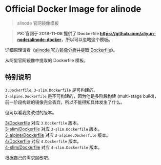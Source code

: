 # Official Docker Image for alinode

> alinode 官网镜像模板

> **PS: 官网于 2018-11-06 提供了 Dockerfile <https://github.com/aliyun-node/alinode-docker>，所以可以忽略这个模板。**

详细原理请看《[alinode 官方镜像分析并提取 Dockerfile](http://www.52cik.com/2018/10/01/docker-alinode-dockerfile.html)》。

从阿里官网镜像中提取的 Dockerfile 模板。

## 特别说明

`3.Dockerfile`, `3-slim.Dockerfile` 是可构建的。  
`3-alpine.Dockerfile` 是不可构建的，因为他是多阶段构建 (multi-stage build)，前一阶段构建的镜像完全丢弃，所以不能得知具体发生了什么。

但可以看我魔改过的版本。  

[3/Dockerfile](https://github.com/toomeefed/docker-alinode/blob/master/3/jessie/Dockerfile) 对应 `3.Dockerfile` 版本。  
[3-slim/Dockerfile](https://github.com/toomeefed/docker-alinode/blob/master/3/slim/Dockerfile) 对应 `3-slim.Dockerfile` 版本。  
[3-alpine/Dockerfile](https://github.com/toomeefed/docker-alinode/blob/master/3/alpine/Dockerfile) 对应 `3-alpine.Dockerfile` 版本。  
[4/Dockerfile](https://github.com/toomeefed/docker-alinode/blob/master/4/jessie/Dockerfile) 对应 `4.Dockerfile` 版本。  
[4-slim/Dockerfile](https://github.com/toomeefed/docker-alinode/blob/master/4/slim/Dockerfile) 对应 `4-slim.Dockerfile` 版本。  

根据自己的需求魔改吧。

